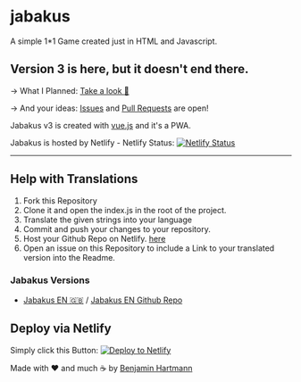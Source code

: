 # jabakus
A simple 1*1 Game created just in HTML and Javascript.

## Version 3 is here, but it doesn't end there.

-> What I Planned: [Take a look :eyes:](https://github.com/benjaminwolkchen/jabakus/projects/3)

-> And your ideas: [Issues](https://github.com/benjaminwolkchen/jabakus/issues) and [Pull Requests](https://github.com/benjaminwolkchen/jabakus/pulls) are open!


Jabakus v3 is created with [vue.js](https://vuejs.org/) and it's a PWA.

Jabakus is hosted by Netlify - Netlify Status: [![Netlify Status](https://api.netlify.com/api/v1/badges/6d62e6c6-9eff-461a-9ae0-977261eaa86d/deploy-status)](https://app.netlify.com/sites/jabakus/deploys)

* * *

## Help with Translations
1. Fork this Repository
2. Clone it and open the index.js in the root of the project.
3. Translate the given strings into your language
4. Commit and push your changes to your repository.
5. Host your Github Repo on Netlify. [here](https://docs.netlify.com/site-deploys/create-deploys/#deploy-with-git)
6. Open an issue on this Repository to include a Link to your translated version into the Readme.

### Jabakus Versions
- [Jabakus EN :uk:](https://jabakus-en.netlify.app/) / [Jabakus EN Github Repo](https://github.com/benjaminwolkchen/jabakus-en)

## Deploy via Netlify

Simply click this Button: [![Deploy to Netlify](https://www.netlify.com/img/deploy/button.svg)](https://app.netlify.com/start/deploy?repository=https://github.com/benjaminwolkchen/jabakus)




Made with ❤️ and much ☕ by [Benjamin Hartmann](https://awesomebible.de)
